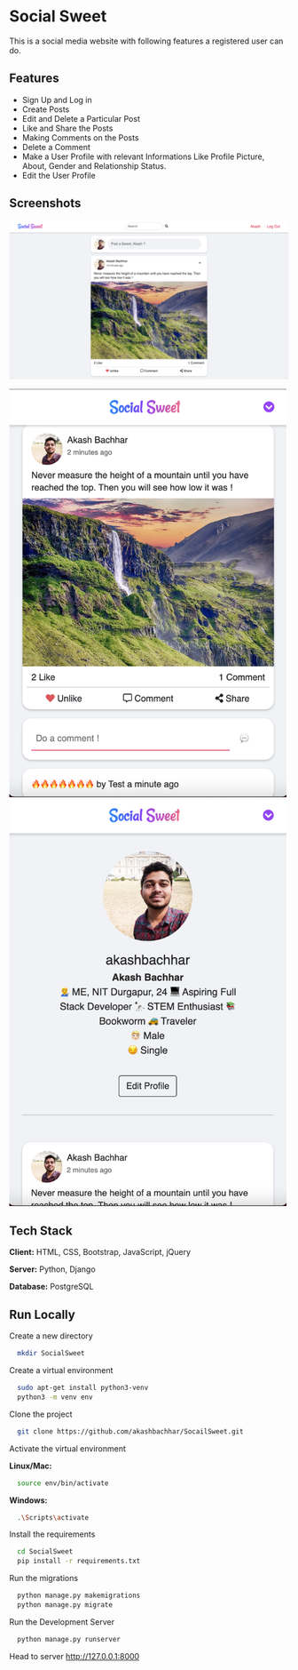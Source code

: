
# Social Sweet

This is a social media website with following features a registered user can do.


## Features

- Sign Up and Log in
- Create Posts
- Edit and Delete a Particular Post
- Like and Share the Posts
- Making Comments on the Posts
- Delete a Comment
- Make a User Profile with relevant Informations Like Profile Picture, About, Gender and Relationship Status.
- Edit the User Profile

  
## Screenshots

<img src="./sweet/static/UI/1.png" alt="UI"/>
<p>
<img src="./sweet/static/UI/2.png" alt="UI" width="500"/>
<img src="./sweet/static/UI/3.png" alt="UI" width="500"/>
</p>


  
## Tech Stack

**Client:** HTML, CSS, Bootstrap, JavaScript, jQuery

**Server:** Python, Django

**Database:** PostgreSQL 

  
## Run Locally

Create a new directory 
```bash
  mkdir SocialSweet
```

Create a virtual environment

```bash
  sudo apt-get install python3-venv
  python3 -m venv env
```
Clone the project

```bash
  git clone https://github.com/akashbachhar/SocailSweet.git
```

Activate the virtual environment

**Linux/Mac:**

```bash
  source env/bin/activate
```

**Windows:**

```bash
  .\Scripts\activate
```

Install the requirements

```bash
  cd SocialSweet
  pip install -r requirements.txt
```

Run the migrations 

```bash
  python manage.py makemigrations
  python manage.py migrate
```

Run the Development Server 

```bash
  python manage.py runserver
```
Head to server http://127.0.0.1:8000

  